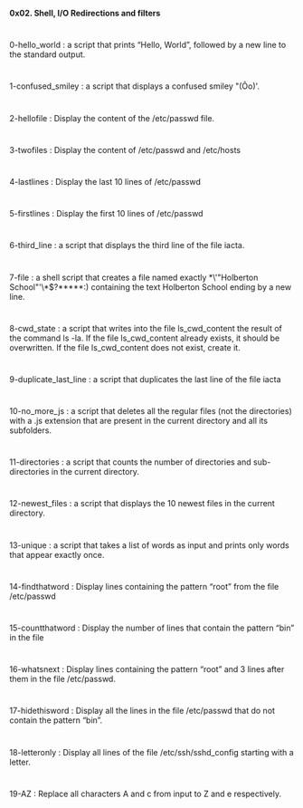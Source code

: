 **0x02. Shell, I/O Redirections and filters**
#
0-hello_world :  a script that prints “Hello, World”, followed by a new line to the standard output.
#
1-confused_smiley : a script that displays a confused smiley "(Ôo)'.
#
2-hellofile : Display the content of the /etc/passwd file.
#
3-twofiles : Display the content of /etc/passwd and /etc/hosts
#
4-lastlines : Display the last 10 lines of /etc/passwd
#
5-firstlines : Display the first 10 lines of /etc/passwd
#
6-third_line : a script that displays the third line of the file iacta.
#
7-file : a shell script that creates a file named exactly \*\\'"Holberton School"\'\\*$\?\*\*\*\*\*:) containing the text Holberton School ending by a new line.
#
8-cwd_state : a script that writes into the file ls_cwd_content the result of the command ls -la. If the file ls_cwd_content already exists, it should be overwritten. If the file ls_cwd_content does not exist, create it.
#
9-duplicate_last_line : a script that duplicates the last line of the file iacta
#
10-no_more_js : a script that deletes all the regular files (not the directories) with a .js extension that are present in the current directory and all its subfolders.
#
11-directories : a script that counts the number of directories and sub-directories in the current directory.
#
12-newest_files :  a script that displays the 10 newest files in the current directory.
#
13-unique : a script that takes a list of words as input and prints only words that appear exactly once.
#
14-findthatword : Display lines containing the pattern “root” from the file /etc/passwd
#
15-countthatword : Display the number of lines that contain the pattern “bin” in the file
#
16-whatsnext : Display lines containing the pattern “root” and 3 lines after them in the file /etc/passwd.
#
17-hidethisword : Display all the lines in the file /etc/passwd that do not contain the pattern “bin”.
#
18-letteronly : Display all lines of the file /etc/ssh/sshd_config starting with a letter.
#
19-AZ : Replace all characters A and c from input to Z and e respectively.
#
